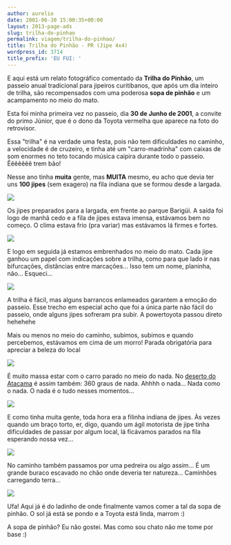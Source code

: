 ```yaml
---
author: aurelio
date: 2001-06-30 15:00:35+00:00
layout: 2013-page-ads
slug: trilha-do-pinhao
permalink: viagem/trilha-do-pinhao/
title: Trilha do Pinhão - PR (Jipe 4x4)
wordpress_id: 3714
title_prefix: 'EU FUI: '
---
```


E aqui está um relato fotográfico comentado da **Trilha do Pinhão**, um passeio anual tradicional para jipeiros curitibanos, que após um dia inteiro de trilha, são recompensados com uma poderosa **sopa de pinhão** e um acampamento no meio do mato.

Esta foi minha primeira vez no passeio, dia **30 de Junho de 2001**, a convite do primo Júnior, que é o dono da Toyota vermelha que aparece na foto do retrovisor.

Essa "trilha" é na verdade uma festa, pois não tem dificuldades no caminho, a velocidade é de cruzeiro, e tinha até um "carro-madrinha" com caixas de som enormes no teto tocando música caipira durante todo o passeio. Êêêêêêê trem bão!

Nesse ano tinha **muita** gente, mas **MUITA** mesmo, eu acho que devia ter uns **100 jipes** (sem exagero) na fila indiana que se formou desde a largada.

![](http://aurelio.net/img/viagem/trilha-do-pinhao/pinhao1.jpg)

Os jipes preparados para a largada, em frente ao parque Barigüi. A saída foi logo de manhã cedo e a fila de jipes estava imensa, estávamos bem no começo. O clima estava frio (pra variar) mas estávamos lá firmes e fortes.

![](http://aurelio.net/img/viagem/trilha-do-pinhao/pinhao2.jpg)

E logo em seguida já estamos embrenhados no meio do mato. Cada jipe ganhou um papel com indicações sobre a trilha, como para que lado ir nas bifurcações, distâncias entre marcações... Isso tem um nome, planinha, não... Esqueci...

![](http://aurelio.net/img/viagem/trilha-do-pinhao/pinhao3.jpg)

A trilha é fácil, mas alguns barrancos enlameados garantem a emoção do passeio. Esse trecho em especial acho que foi a única parte não fácil do passeio, onde alguns jipes sofreram pra subir. A powertoyota passou direto hehehehe

Mais ou menos no meio do caminho, subimos, subimos e quando percebemos, estávamos em cima de um morro! Parada obrigatória para apreciar a beleza do local

![](http://aurelio.net/img/viagem/trilha-do-pinhao/pinhao5.jpg)

É muito massa estar com o carro parado no meio do nada. No [deserto do Atacama](http://aurelio.net/viagem/atacama/) é assim também: 360 graus de nada. Ahhhh o nada... Nada como o nada. O nada é o tudo nesses momentos...

![](http://aurelio.net/img/viagem/trilha-do-pinhao/pinhao6.jpg)

E como tinha muita gente, toda hora era a filinha indiana de jipes. Às vezes quando um braço torto, er, digo, quando um ágil motorista de jipe tinha dificuldades de passar por algum local, lá ficávamos parados na fila esperando nossa vez...

![](http://aurelio.net/img/viagem/trilha-do-pinhao/pinhao7.jpg)

No caminho também passamos por uma pedreira ou algo assim... É um grande buraco escavado no chão onde deveria ter natureza... Caminhões carregando terra...

![](http://aurelio.net/img/viagem/trilha-do-pinhao/pinhao8.jpg)

Ufa! Aqui já é do ladinho de onde finalmente vamos comer a tal da sopa de pinhão. O sol já está se pondo e a Toyota está linda, marrom :)

A sopa de pinhão? Eu não gostei. Mas como sou chato não me tome por base :)
